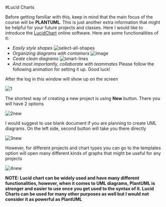 #Lucid Charts

Before getting familiar with this, keep in mind that the main focus of the course will be **PLANTUML**.
This is just another extra information that might be helpful for your future projects and classes.
Here I would like to introduce the [LucidChart](https://www.lucidchart.com) online software.
Here are some functionalities of it:

- _Easily style shapes_
![select-all-shapes](https://user-images.githubusercontent.com/101157079/223881056-673184ab-fc74-4f56-b057-230ca2148f0c.gif)
- _Organizing diagrams with containers_
![image](https://user-images.githubusercontent.com/101157079/223914040-62d6f66b-f60d-4e08-8384-a8ae9c11829e.png)
- _Ceate clean diagrams_
![smart-lines](https://user-images.githubusercontent.com/101157079/223919857-a878c88d-2e39-4203-983d-f2e0999a5995.gif)
- _And most importantly, collaborate with teammates_
Please follow the following animation for setting it up. Good luck!

After the log in this window will show up on the screen

![1](https://user-images.githubusercontent.com/101157079/223916912-1b5d66c5-aeb2-4dcf-b1f7-632cae20697c.png)

The shortest way of creating a new project is using **New** button. There you will have 2 options

![2new](https://user-images.githubusercontent.com/101157079/223920897-e064e753-1d37-4f38-b751-0971fef911a3.png)

I would suggest to use blank document if you are planning to create UML diagrams.
On the left side, second button will take you there directly

![3new](https://user-images.githubusercontent.com/101157079/223921908-3c754b43-11ca-4193-9d96-e9e9951520d3.png)

However, for different projects and chart types you can go to the templates option will open
many different kinds of graphs that might be useful for any projects

![4new](https://user-images.githubusercontent.com/101157079/223922666-cc2c5656-6eb6-4741-9cb2-de53b756526a.png)

**NOTE: Lucid chart can be widely used and have many different functionalities, however,
when it comes to UML diagrams, PlantUML is stronger and easier to use once you
get used to the syntax of it.
Lucid Charts can be used for many other purposes as well but I would not consider it as powerful as PlantUML**
